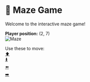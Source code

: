 # 🧩 Maze Game  
Welcome to the interactive maze game!

**Player position:** (2, 7)  
![Maze](https://recognize-instructor-criteria-other.trycloudflare.com/images/pos_2_7.png?t=1760501254689)

Use these to move:  
[⬆️](https://recognize-instructor-criteria-other.trycloudflare.com/move/2_7_w)  
[⬇️](https://recognize-instructor-criteria-other.trycloudflare.com/move/2_7_s)  
[⬅️](https://recognize-instructor-criteria-other.trycloudflare.com/move/2_7_a)  
[➡️](https://recognize-instructor-criteria-other.trycloudflare.com/move/2_7_d)
